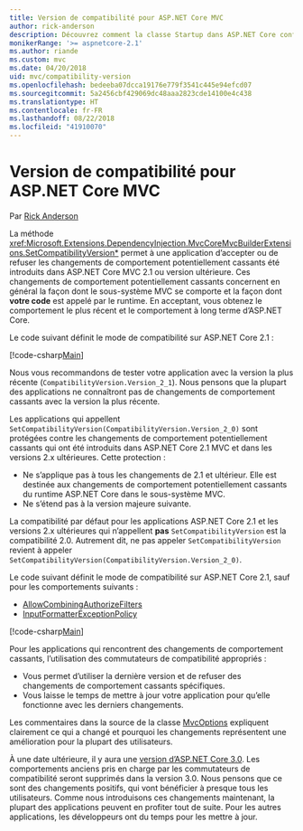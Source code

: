 ```yaml
---
title: Version de compatibilité pour ASP.NET Core MVC
author: rick-anderson
description: Découvrez comment la classe Startup dans ASP.NET Core configure des services et le pipeline de requête de l’application.
monikerRange: '>= aspnetcore-2.1'
ms.author: riande
ms.custom: mvc
ms.date: 04/20/2018
uid: mvc/compatibility-version
ms.openlocfilehash: bedeeba07dcca19176e779f3541c445e94efcd07
ms.sourcegitcommit: 5a2456cbf429069dc48aaa2823cde14100e4c438
ms.translationtype: HT
ms.contentlocale: fr-FR
ms.lasthandoff: 08/22/2018
ms.locfileid: "41910070"
---
```

# <a name="compatibility-version-for-aspnet-core-mvc"></a>Version de compatibilité pour ASP.NET Core MVC

Par [Rick Anderson](https://twitter.com/RickAndMSFT)

La méthode <xref:Microsoft.Extensions.DependencyInjection.MvcCoreMvcBuilderExtensions.SetCompatibilityVersion*> permet à une application d’accepter ou de refuser les changements de comportement potentiellement cassants été introduits dans ASP.NET Core MVC 2.1 ou version ultérieure. Ces changements de comportement potentiellement cassants concernent en général la façon dont le sous-système MVC se comporte et la façon dont **votre code** est appelé par le runtime. En acceptant, vous obtenez le comportement le plus récent et le comportement à long terme d’ASP.NET Core.

Le code suivant définit le mode de compatibilité sur ASP.NET Core 2.1 :

[!code-csharp[Main](compatibility-version/samples/2.x/CompatibilityVersionSample/Startup.cs?name=snippet1)]

Nous vous recommandons de tester votre application avec la version la plus récente (`CompatibilityVersion.Version_2_1`). Nous pensons que la plupart des applications ne connaîtront pas de changements de comportement cassants avec la version la plus récente.

Les applications qui appellent `SetCompatibilityVersion(CompatibilityVersion.Version_2_0)` sont protégées contre les changements de comportement potentiellement cassants qui ont été introduits dans ASP.NET Core 2.1 MVC et dans les versions 2.x ultérieures. Cette protection :

* Ne s’applique pas à tous les changements de 2.1 et ultérieur. Elle est destinée aux changements de comportement potentiellement cassants du runtime ASP.NET Core dans le sous-système MVC.
* Ne s’étend pas à la version majeure suivante.

La compatibilité par défaut pour les applications ASP.NET Core 2.1 et les versions 2.x ultérieures qui n’appellent **pas** `SetCompatibilityVersion` est la compatibilité 2.0. Autrement dit, ne pas appeler `SetCompatibilityVersion` revient à appeler `SetCompatibilityVersion(CompatibilityVersion.Version_2_0)`.

Le code suivant définit le mode de compatibilité sur ASP.NET Core 2.1, sauf pour les comportements suivants :

* [AllowCombiningAuthorizeFilters](https://github.com/aspnet/Mvc/blob/master/src/Microsoft.AspNetCore.Mvc.Core/MvcOptions.cs)
* [InputFormatterExceptionPolicy](https://github.com/aspnet/Mvc/blob/master/src/Microsoft.AspNetCore.Mvc.Core/MvcOptions.cs)

[!code-csharp[Main](compatibility-version/samples/2.x/CompatibilityVersionSample/Startup2.cs?name=snippet1)]

Pour les applications qui rencontrent des changements de comportement cassants, l’utilisation des commutateurs de compatibilité appropriés :

* Vous permet d’utiliser la dernière version et de refuser des changements de comportement cassants spécifiques.
* Vous laisse le temps de mettre à jour votre application pour qu’elle fonctionne avec les derniers changements.

Les commentaires dans la source de la classe [MvcOptions](https://github.com/aspnet/Mvc/blob/master/src/Microsoft.AspNetCore.Mvc.Core/MvcOptions.cs) expliquent clairement ce qui a changé et pourquoi les changements représentent une amélioration pour la plupart des utilisateurs.

À une date ultérieure, il y aura une [version d’ASP.NET Core 3.0](https://github.com/aspnet/Home/wiki/Roadmap). Les comportements anciens pris en charge par les commutateurs de compatibilité seront supprimés dans la version 3.0. Nous pensons que ce sont des changements positifs, qui vont bénéficier à presque tous les utilisateurs. Comme nous introduisons ces changements maintenant, la plupart des applications peuvent en profiter tout de suite. Pour les autres applications, les développeurs ont du temps pour les mettre à jour.
